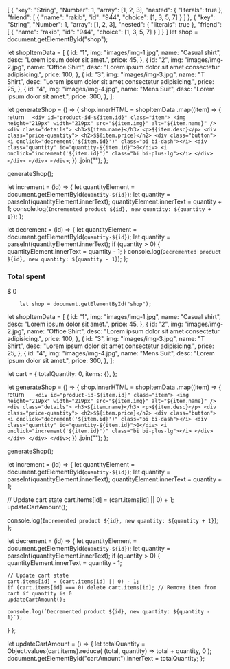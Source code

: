 [
{
"key": "String",
"Number": 1,
"array": [1, 2, 3],
"nested": {
"literals": true
},
"friend": [
{
"name": "rakib",
"id": "944",
"choice": [1, 3, 5, 7]
}
]
},
{
"key": "String",
"Number": 1,
"array": [1, 2, 3],
"nested": {
"literals": true
},
"friend": [
{
"name": "rakib",
"id": "944",
"choice": [1, 3, 5, 7]
}
]
}
]
let shop = document.getElementById("shop");

let shopItemData = [
{
id: "1",
img: "images/img-1.jpg",
name: "Casual shirt",
desc: "Lorem ipsum dolor sit amet.",
price: 45,
},
{
id: "2",
img: "images/img-2.jpg",
name: "Office Shirt",
desc: "Lorem ipsum dolor sit amet consectetur adipisicing.",
price: 100,
},
{
id: "3",
img: "images/img-3.jpg",
name: "T Shirt",
desc: "Lorem ipsum dolor sit amet consectetur adipisicing.",
price: 25,
},
{
id: "4",
img: "images/img-4.jpg",
name: "Mens Suit",
desc: "Lorem ipsum dolor sit amet.",
price: 300,
},
];

let generateShop = () => {
shop.innerHTML = shopItemData
.map((item) => {
return `   <div id="product-id-${item.id}" class="item">
        <img height="219px" width="219px" src="${item.img}" alt="${item.name}" />
        <div class="details">
          <h3>${item.name}</h3>
          <p>${item.desc}</p>
          <div class="price-quantity">
            <h2>$${item.price}</h2>
            <div class="button">
              <i onclick="decrement('${item.id}')" class="bi bi-dash"></i>
              <div class="quantity" id="quantity-${item.id}">0</div>
              <i onclick="increment('${item.id}')" class="bi bi-plus-lg"></i>
            </div>
          </div>
        </div>
      </div>
  `;
})
.join("");
};

generateShop();

let increment = (id) => {
let quantityElement = document.getElementById(`quantity-${id}`);
let quantity = parseInt(quantityElement.innerText);
quantityElement.innerText = quantity + 1;
console.log(`Incremented product ${id}, new quantity: ${quantity + 1}`);
};

let decrement = (id) => {
let quantityElement = document.getElementById(`quantity-${id}`);
let quantity = parseInt(quantityElement.innerText);
if (quantity > 0) {
quantityElement.innerText = quantity - 1;
}
console.log(`Decremented product ${id}, new quantity: ${quantity - 1}`);
};

<div class="spent">
          <h3>Total spent</h3>
          <div class="money">$ 0</div>
        </div>

        let shop = document.getElementById("shop");

let shopItemData = [
{
id: "1",
img: "images/img-1.jpg",
name: "Casual shirt",
desc: "Lorem ipsum dolor sit amet.",
price: 45,
},
{
id: "2",
img: "images/img-2.jpg",
name: "Office Shirt",
desc: "Lorem ipsum dolor sit amet consectetur adipisicing.",
price: 100,
},
{
id: "3",
img: "images/img-3.jpg",
name: "T Shirt",
desc: "Lorem ipsum dolor sit amet consectetur adipisicing.",
price: 25,
},
{
id: "4",
img: "images/img-4.jpg",
name: "Mens Suit",
desc: "Lorem ipsum dolor sit amet.",
price: 300,
},
];

let cart = {
totalQuantity: 0,
items: {},
};

let generateShop = () => {
shop.innerHTML = shopItemData
.map((item) => {
return `    <div id="product-id-${item.id}" class="item">
        <img height="219px" width="219px" src="${item.img}" alt="${item.name}" />
        <div class="details">
          <h3>${item.name}</h3>
          <p>${item.desc}</p>
          <div class="price-quantity">
            <h2>$${item.price}</h2>
            <div class="button">
              <i onclick="decrement('${item.id}')" class="bi bi-dash"></i>
              <div class="quantity" id="quantity-${item.id}">0</div>
              <i onclick="increment('${item.id}')" class="bi bi-plus-lg"></i>
            </div>
          </div>
        </div>
      </div>
   `;
})
.join("");
};

generateShop();

let increment = (id) => {
let quantityElement = document.getElementById(`quantity-${id}`);
let quantity = parseInt(quantityElement.innerText);
quantityElement.innerText = quantity + 1;

// Update cart state
cart.items[id] = (cart.items[id] || 0) + 1;
updateCartAmount();

console.log(`Incremented product ${id}, new quantity: ${quantity + 1}`);
};

let decrement = (id) => {
let quantityElement = document.getElementById(`quantity-${id}`);
let quantity = parseInt(quantityElement.innerText);
if (quantity > 0) {
quantityElement.innerText = quantity - 1;

    // Update cart state
    cart.items[id] = (cart.items[id] || 0) - 1;
    if (cart.items[id] === 0) delete cart.items[id]; // Remove item from cart if quantity is 0
    updateCartAmount();

    console.log(`Decremented product ${id}, new quantity: ${quantity - 1}`);

}
};

let updateCartAmount = () => {
let totalQuantity = Object.values(cart.items).reduce(
(total, quantity) => total + quantity,
0
);
document.getElementById("cartAmount").innerText = totalQuantity;
};
